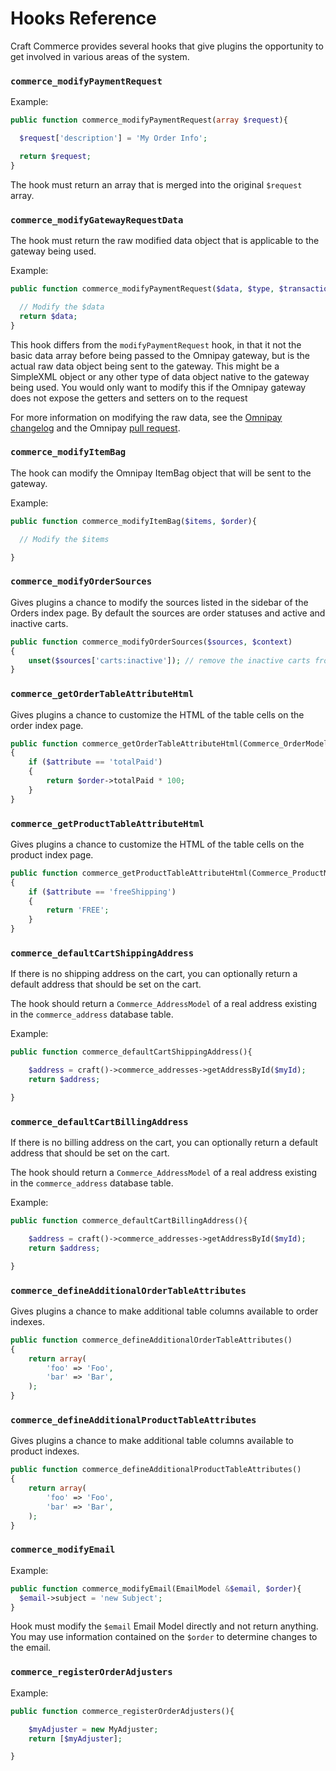 # Hooks Reference

Craft Commerce provides several hooks that give plugins the opportunity to get involved in various areas of the system.

### `commerce_modifyPaymentRequest`

Example:
```php
public function commerce_modifyPaymentRequest(array $request){

  $request['description'] = 'My Order Info';

  return $request;
}
```

The hook must return an array that is merged into the original `$request` array.

### `commerce_modifyGatewayRequestData`

The hook must return the raw modified data object that is applicable to the gateway being used.

Example:
```php
public function commerce_modifyPaymentRequest($data, $type, $transaction){

  // Modify the $data
  return $data;
}
```

This hook differs from the `modifyPaymentRequest` hook, in that it not the basic data array before being passed to the Omnipay gateway, but is the actual raw data object being sent to the gateway. This might be a SimpleXML object or any other type of data object native to the gateway being used. You would only want to modify this if the Omnipay gateway does not expose the getters and setters on to the request

For more information on modifying the raw data, see the [Omnipay changelog](http://omnipay.thephpleague.com/changelog/#additions) and the Omnipay [pull request](https://github.com/thephpleague/omnipay/pull/162).

### `commerce_modifyItemBag`

The hook can modify the Omnipay ItemBag object that will be sent to the gateway.

Example:
```php
public function commerce_modifyItemBag($items, $order){

  // Modify the $items

}
```

### `commerce_modifyOrderSources`

Gives plugins a chance to modify the sources listed in the sidebar of the Orders index page. By default the sources are order statuses and active and inactive carts.

```php
public function commerce_modifyOrderSources($sources, $context)
{
    unset($sources['carts:inactive']); // remove the inactive carts from the sources.
}
```

### `commerce_getOrderTableAttributeHtml`

Gives plugins a chance to customize the HTML of the table cells on the order index page.

```php
public function commerce_getOrderTableAttributeHtml(Commerce_OrderModel $order, $attribute)
{
    if ($attribute == 'totalPaid')
    {
        return $order->totalPaid * 100;
    }
}
```

### `commerce_getProductTableAttributeHtml`

Gives plugins a chance to customize the HTML of the table cells on the product index page.

```php
public function commerce_getProductTableAttributeHtml(Commerce_ProductModel $product, $attribute)
{
    if ($attribute == 'freeShipping')
    {
        return 'FREE';
    }
}
```

### `commerce_defaultCartShippingAddress`

If there is no shipping address on the cart, you can optionally return a default address that should be set on the cart.

The hook should return a `Commerce_AddressModel` of a real address existing in the `commerce_address` database table.

Example:
```php
public function commerce_defaultCartShippingAddress(){

    $address = craft()->commerce_addresses->getAddressById($myId);
    return $address;

}
```

### `commerce_defaultCartBillingAddress`

If there is no billing address on the cart, you can optionally return a default address that should be set on the cart.

The hook should return a `Commerce_AddressModel` of a real address existing in the `commerce_address` database table.

Example:
```php
public function commerce_defaultCartBillingAddress(){

    $address = craft()->commerce_addresses->getAddressById($myId);
    return $address;

}
```

### `commerce_defineAdditionalOrderTableAttributes`

Gives plugins a chance to make additional table columns available to order indexes.

```php
public function commerce_defineAdditionalOrderTableAttributes()
{
    return array(
        'foo' => 'Foo',
        'bar' => 'Bar',
    );
}
```

### `commerce_defineAdditionalProductTableAttributes`

Gives plugins a chance to make additional table columns available to product indexes.

```php
public function commerce_defineAdditionalProductTableAttributes()
{
    return array(
        'foo' => 'Foo',
        'bar' => 'Bar',
    );
}
```

### `commerce_modifyEmail`

Example:

```php
public function commerce_modifyEmail(EmailModel &$email, $order){
  $email->subject = 'new Subject';
}
```

Hook must modify the `$email` Email Model directly and not return anything.
You may use information contained on the `$order` to determine changes to the email.

### `commerce_registerOrderAdjusters`

Example:
```php
public function commerce_registerOrderAdjusters(){

    $myAdjuster = new MyAdjuster;
    return [$myAdjuster];

}
```
